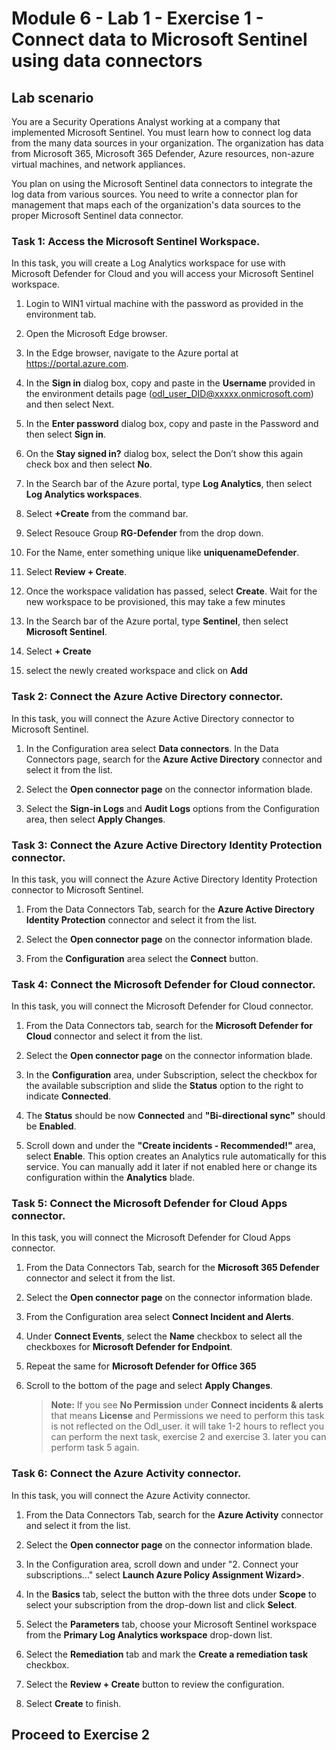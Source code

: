 # Module 6 - Lab 1 - Exercise 1 - Connect data to Microsoft Sentinel using data connectors

## Lab scenario


You are a Security Operations Analyst working at a company that implemented Microsoft Sentinel. You must learn how to connect log data from the many data sources in your organization. The organization has data from Microsoft 365, Microsoft 365 Defender, Azure resources, non-azure virtual machines, and network appliances.

You plan on using the Microsoft Sentinel data connectors to integrate the log data from various sources. You need to write a connector plan for management that maps each of the organization's data sources to the proper Microsoft Sentinel data connector.


### Task 1: Access the Microsoft Sentinel Workspace.

 In this task, you will create a Log Analytics workspace for use with Microsoft Defender for Cloud and you will access your Microsoft Sentinel workspace.  

 1. Login to WIN1 virtual machine with the password as provided in the environment tab.

 1. Open the Microsoft Edge browser.

 1. In the Edge browser, navigate to the Azure portal at https://portal.azure.com.

 1. In the **Sign in** dialog box, copy and paste in the **Username** provided in the environment details page (odl_user_DID@xxxxx.onmicrosoft.com) and then select Next.

 1. In the **Enter password** dialog box, copy and paste in the Password and then select **Sign in**.

 1. On the **Stay signed in?** dialog box, select the Don’t show this again check box and then select **No**.

 1. In the Search bar of the Azure portal, type **Log Analytics**, then select **Log Analytics workspaces**.

 1. Select **+Create** from the command bar.

 1. Select Resouce Group **RG-Defender**  from the drop down.

 1. For the Name, enter something unique like **uniquenameDefender**.

 1. Select **Review + Create**.

 1. Once the workspace validation has passed, select **Create**. Wait for the new workspace to be provisioned, this may take a few minutes
 
 1. In the Search bar of the Azure portal, type **Sentinel**, then select **Microsoft Sentinel**.
 
 1. Select **+ Create**

 1. select the newly created workspace and click on **Add**


### Task 2: Connect the Azure Active Directory connector.

 In this task, you will connect the Azure Active Directory connector to Microsoft Sentinel.

 1. In the Configuration area select **Data connectors**.  In the Data Connectors page, search for the **Azure Active Directory** connector and select it from the list.

 1. Select the **Open connector page** on the connector information blade.

 1. Select the **Sign-in Logs** and **Audit Logs** options from the Configuration area, then select **Apply Changes**.

### Task 3: Connect the Azure Active Directory Identity Protection connector.

 In this task, you will connect the Azure Active Directory Identity Protection connector to Microsoft Sentinel.

 1. From the Data Connectors Tab, search for the **Azure Active Directory Identity Protection** connector and select it from the list.

 1. Select the **Open connector page** on the connector information blade.

 1. From the **Configuration** area select the **Connect** button.


### Task 4: Connect the Microsoft Defender for Cloud connector.

 In this task, you will connect the Microsoft Defender for Cloud connector.

 1. From the Data Connectors tab, search for the **Microsoft Defender for Cloud** connector and select it from the list.

 1. Select the **Open connector page** on the connector information blade.

 1. In the **Configuration** area, under Subscription, select the checkbox for the available subscription and slide the **Status** option to the right to indicate **Connected**.

1. The **Status** should be now **Connected** and **"Bi-directional sync"** should be **Enabled**.

1. Scroll down and under the **"Create incidents - Recommended!"** area, select **Enable**. This option creates an Analytics rule automatically for this service. You can manually add it later if not enabled here or change its configuration within the **Analytics** blade.


### Task 5: Connect the Microsoft Defender for Cloud Apps connector.

In this task, you will connect the Microsoft Defender for Cloud Apps connector.

1. From the Data Connectors Tab, search for the **Microsoft 365 Defender** connector and select it from the list.

1. Select the **Open connector page** on the connector information blade.

1. From the Configuration area select **Connect Incident and Alerts**. 

1. Under **Connect Events**, select the **Name** checkbox to select all the checkboxes for **Microsoft Defender for Endpoint**.

1. Repeat the same for **Microsoft Defender for Office 365**

1. Scroll to the bottom of the page and select **Apply Changes**.

   >**Note:** If you see **No Permission** under **Connect incidents & alerts** that means **License** and Permissions we need to perform this task is not reflected on the Odl_user. it will take 1-2 hours to reflect you can perform the next task, exercise 2 and exercise 3. later you can perform task 5 again.

### Task 6: Connect the Azure Activity connector.

In this task, you will connect the Azure Activity connector.

1. From the Data Connectors Tab, search for the **Azure Activity** connector and select it from the list.

1. Select the **Open connector page** on the connector information blade.

1. In the Configuration area, scroll down and under "2. Connect your subscriptions..." select **Launch Azure Policy Assignment Wizard>**.

1. In the **Basics** tab, select the button with the three dots under **Scope** to select your subscription from the drop-down list and click **Select**.

1. Select the **Parameters** tab, choose your Microsoft Sentinel workspace from the **Primary Log Analytics workspace** drop-down list.

1. Select the **Remediation** tab and mark the **Create a remediation task** checkbox.

1. Select the **Review + Create** button to review the configuration.

1. Select **Create** to finish.

## Proceed to Exercise 2
